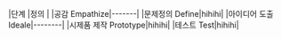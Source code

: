 |단계         |정의   |
|공감 Empathize|-------|
|문제정의 Define|hihihi|
|아이디어 도출 Ideale|--------|
|시제품 제작 Prototype|hihihi|
|테스트 Test|hihihi|
